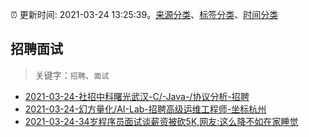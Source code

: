 :alarm_clock: 更新时间: 2021-03-24 13:25:39。[来源分类](../README.md)、[标签分类](../TAGS.md)、[时间分类](../TIMELINE.md)

## 招聘面试


> 关键字：`招聘`、`面试`



- [2021-03-24-社招中科曙光武汉-C/-Java-/协议分析-招聘](https://www.v2ex.com/t/764773) 
- [2021-03-24-幻方量化/AI-Lab-招聘高级运维工程师-坐标杭州](https://www.v2ex.com/t/764751) 
- [2021-03-24-34岁程序员面试谈薪资被砍5K,网友:这么降不如在家睡觉](https://sec.thief.one/article_content?a_id=772e2516704f5a7bb401b87fb727ac8f) 